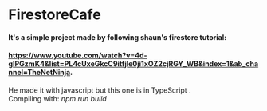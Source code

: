 # FirestoreCafe

#### It's a simple project made by following shaun's firestore tutorial:  <br>
#### https://www.youtube.com/watch?v=4d-gIPGzmK4&list=PL4cUxeGkcC9itfjle0ji1xOZ2cjRGY_WB&index=1&ab_channel=TheNetNinja. <br>
He made it with javascript but this one is in TypeScript . <br>
Compiling with: <i> npm run build</i>
